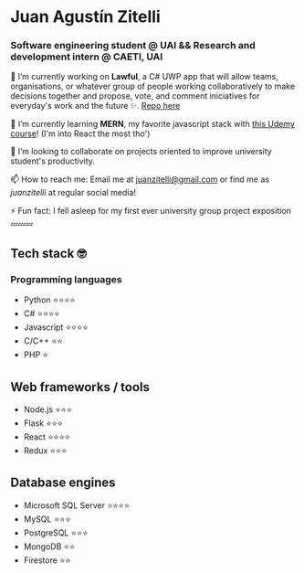 # Juan Agustín Zitelli
### Software engineering student @ UAI && Research and development intern @ CAETI, UAI

🔭 I’m currently working on **Lawful**, a C# UWP app that will allow teams, organisations, or whatever group of people working collaboratively to make decisions together and propose, vote, and comment iniciatives for everyday's work and the future ✨. [Repo here](https://github.com/GianElli99/Lawful)

🌱 I’m currently learning **MERN**, my favorite javascript stack with [this Udemy course](https://www.udemy.com/course/react-cero-experto/)! (I'm into React the most tho')

👯 I’m looking to collaborate on projects oriented to improve university student's productivity.

📫 How to reach me: Email me at juanzitelli@gmail.com or find me as _juanzitelli_ at regular social media!

⚡ Fun fact: I fell asleep for my first ever university group project exposition 💤💤💤

## Tech stack 🤓
### Programming languages
 - Python ⭐⭐⭐⭐
 - C# ⭐⭐⭐⭐
 - Javascript ⭐⭐⭐⭐
 - C/C++ ⭐⭐
 - PHP ⭐
## Web frameworks / tools
 - Node.js ⭐⭐⭐
 - Flask  ⭐⭐⭐
 - React  ⭐⭐⭐⭐
 - Redux  ⭐⭐⭐
 ## Database engines
 - Microsoft SQL Server ⭐⭐⭐⭐
 - MySQL ⭐⭐⭐
 - PostgreSQL ⭐⭐⭐
 - MongoDB ⭐⭐
 - Firestore ⭐⭐
 


 
